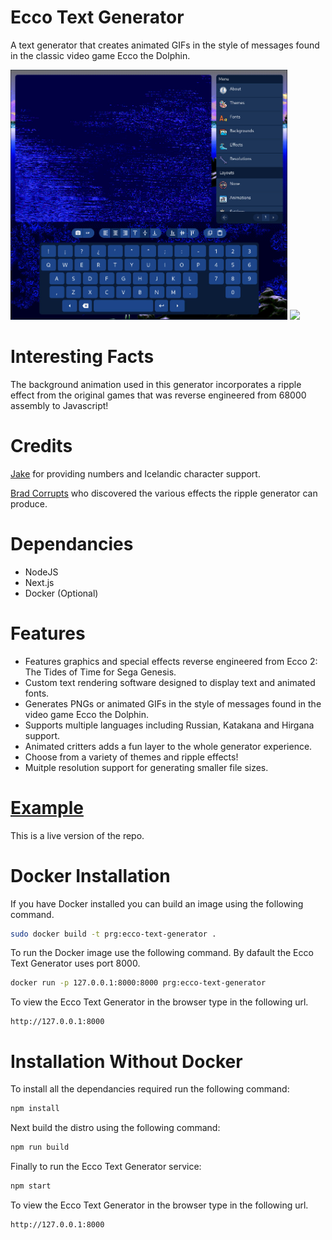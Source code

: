 # Ecco Text Generator
A text generator that creates animated GIFs in the style of messages found in the classic video game Ecco the Dolphin. 

<img style="height: 400px;" src="https://github.com/JohnnyLdeAlba/ecco-text-generator/blob/main/public/card.jpg" />
<img style="height: 400px;" src="https://github.com/JohnnyLdeAlba/ecco-text-generator/blob/main/public/sample.gif" />

# Interesting Facts

The background animation used in this generator incorporates a ripple effect from the original games that was reverse engineered from 68000 assembly to Javascript!

# Credits

[Jake](https://twitter.com/fiuefey) for providing numbers and Icelandic character support.

[Brad Corrupts](https://twitter.com/Reaper_man02) who discovered the various effects the ripple generator can produce.

# Dependancies

- NodeJS
- Next.js
- Docker (Optional)

# Features
- Features graphics and special effects reverse engineered from Ecco 2: The Tides of Time for Sega Genesis.
- Custom text rendering software designed to display text and animated fonts.
- Generates PNGs or animated GIFs in the style of messages found in the video game Ecco the Dolphin.
- Supports multiple languages including Russian, Katakana and Hirgana support.
- Animated critters adds a fun layer to the whole generator experience.
- Choose from a variety of themes and ripple effects!
- Muitple resolution support for generating smaller file sizes.

# [Example](http://ecco-text-generator.johnnyldealba.com/)
This is a live version of the repo.

# Docker Installation

If you have Docker installed you can build an image using the following command.

```bash
sudo docker build -t prg:ecco-text-generator .
```

To run the Docker image use the following command.
By dafault the Ecco Text Generator uses port 8000.

```bash
docker run -p 127.0.0.1:8000:8000 prg:ecco-text-generator
```

To view the Ecco Text Generator in the browser type in the following url.

```
http://127.0.0.1:8000
```

# Installation Without Docker

To install all the dependancies required run the following command:

```bash
npm install
```

Next build the distro using the following command:

```bash
npm run build
```

Finally to run the Ecco Text Generator service:

```bash
npm start
```

To view the Ecco Text Generator in the browser type in the following url.

```
http://127.0.0.1:8000
```
